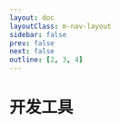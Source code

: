```yaml
---
layout: doc
layoutClass: m-nav-layout
sidebar: false
prev: false
next: false
outline: [2, 3, 4]
---
```


<style src="/.vitepress/theme/style/nav.css"></style>

<script setup>
import { NAV_DATA } from '/.vitepress/theme/untils/tools'
</script>

# 开发工具

<ArticleMetadata />

<MNavLinks v-for="{title, items} in NAV_DATA" :title="title" :items="items"/>